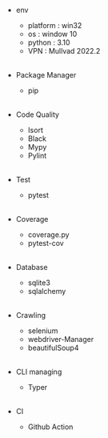 - env

  - platform : win32
  - os : window 10
  - python : 3.10
  - VPN : Mullvad 2022.2
    <br>
    <br>

- Package Manager

  - pip
    <br>
    <br>

- Code Quality

  - Isort
  - Black
  - Mypy
  - Pylint
    <br>
    <br>

- Test

  - pytest
    <br>
    <br>

- Coverage

  - coverage.py
  - pytest-cov
    <br>
    <br>

- Database

  - sqlite3
  - sqlalchemy
    <br>
    <br>

- Crawling

  - selenium
  - webdriver-Manager
  - beautifulSoup4
    <br>
    <br>

- CLI managing

  - Typer
    <br>
    <br>

- CI
  - Github Action
